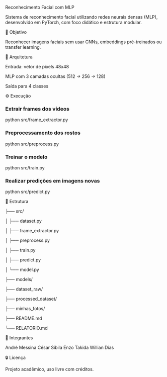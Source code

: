Reconhecimento Facial com MLP

Sistema de reconhecimento facial utilizando redes neurais densas (MLP), desenvolvido em PyTorch, com foco didático e estrutura modular.

📌 Objetivo

Reconhecer imagens faciais sem usar CNNs, embeddings pré-treinados ou transfer learning.

🧠 Arquitetura

Entrada: vetor de pixels 48x48

MLP com 3 camadas ocultas (512 → 256 → 128)

Saída para 4 classes

⚙️ Execução

### Extrair frames dos vídeos
python src/frame_extractor.py

### Preprocessamento dos rostos
python src/preprocess.py

### Treinar o modelo
python src/train.py

### Realizar predições em imagens novas
python src/predict.py

📁 Estrutura

├── src/

│   ├── dataset.py

│   ├── frame_extractor.py

│   ├── preprocess.py

│   ├── train.py

│   ├── predict.py

│   └── model.py

├── models/

├── dataset_raw/

├── processed_dataset/

├── minhas_fotos/

├── README.md

└── RELATORIO.md

👥 Integrantes

André Messina
César Sibila
Enzo Takida
Willian Dias

🔒 Licença

Projeto acadêmico, uso livre com créditos.
